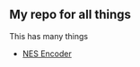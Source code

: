 ## My repo for all things

This has many things


- [NES Encoder](https://scratch.mit.edu/projects/960610607/editor/)
